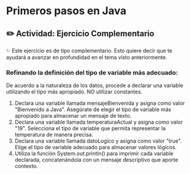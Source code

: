 # Primeros pasos en Java
## ✏️  Actividad: Ejercicio Complementario
✨ Este ejercicio es de tipo complementario. Esto quiere decir que te ayudará a avanzar en profundidad en el tema visto anteriormente.

### Refinando la definición del tipo de variable más adecuado:

De acuerdo a la naturaleza de los datos, procede a declarar una variable utilizando el tipo más apropiado. NO utilizar constantes. 
1. Declara una variable llamada mensajeBienvenida y asigna como valor "Bienvenido a Java". Asegúrate de elegir el tipo de variable más apropiado para almacenar un mensaje de texto.
2. Declara una variable llamada temperaturaActual y asigna como valor "19". Selecciona el tipo de variable que permita representar la temperatura de manera precisa.
3. Declara una variable llamada datoLogico y asigna como valor "true". Elige el tipo de variable adecuado para almacenar valores lógicos.
4. Utiliza la función System.out.println() para imprimir cada variable declarada, concatenándola con un mensaje descriptivo que aporte contexto.